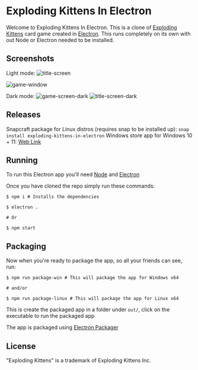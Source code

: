 # Exploding Kittens In Electron 

Welcome to Exploding Kittens In Electron. This is a clone of [Exploding Kittens](https://www.explodingkittens.com) card game created in [Electron](https://www.electronjs.org). This runs completely on its own with out Node or Electron needed to be installed.

## Screenshots

Light mode:
![title-screen](https://user-images.githubusercontent.com/67165926/123548732-4700e400-d723-11eb-9f46-5a3bac9a264f.PNG)

![game-window](https://user-images.githubusercontent.com/67165926/123548772-71eb3800-d723-11eb-80d0-6dfb225cd218.PNG)

Dark mode:
![game-screen-dark](https://user-images.githubusercontent.com/67165926/130336034-a4e38885-d240-4da7-84ad-82b87a060292.png)
![title-screen-dark](https://user-images.githubusercontent.com/67165926/130336036-b512216c-dc46-4392-920e-741cec701595.png)


## Releases 

Snapcraft package for Linux distros (requires snap to be installed up): `snap install exploding-kittens-in-electron`
Windows store app for Windows 10 + 11: [Web Link](https://www.microsoft.com/store/apps/9NMBVTL9L5LX) 

## Running 
To run this Electron app you'll need [Node](https://nodejs.org) and [Electron](https://electronjs.org)

Once you have cloned the repo simply run these commands: 

```
$ npm i # Installs the dependencies 

$ electron .

# Or

$ npm start
```

## Packaging

Now when you're ready to package the app, so all your friends can see, run:

```
$ npm run package-win # This will package the app for Windows x64

# and/or

$ npm run package-linux # This will package the app for Linux x64
```

This is create the packaged app in a folder under `out/`, click on the executable to run the packaged app

The app is packaged using [Electron Packager](https://www.npmjs.com/package/electron-packager)

## License

"Exploding Kittens" is a trademark of Exploding Kittens Inc.